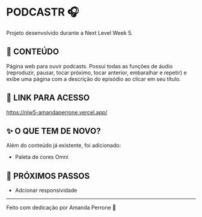 # PODCASTR 🎧
Projeto desenvolvido durante a Next Level Week 5.


## 📌 CONTEÚDO
Página web para ouvir podcasts. Possui todas as funções de áudio (reproduzir, pausar, tocar próximo, tocar anterior, embaralhar e repetir) e exibe uma página com a descrição do episódio ao clicar em seu título.

## 🔗 LINK PARA ACESSO
https://nlw5-amandaperrone.vercel.app/


## ✨ O QUE TEM DE NOVO?
Além do conteúdo já existente, foi adicionado:
* Paleta de cores Omni


## 🚀 PRÓXIMOS PASSOS
* Adcionar responsividade

---
Feito com dedicação por Amanda Perrone 💛
